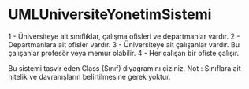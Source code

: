 # UMLUniversiteYonetimSistemi

1 - Üniversiteye ait sınıflıklar, çalışma ofisleri ve departmanlar vardır.
2 - Departmanlara ait ofisler vardır.
3 - Üniversiteye ait çalışanlar vardır. Bu çalışanlar profesör veya memur olabilir.
4 - Her çalışan bir ofiste çalışır.

Bu sistemi tasvir eden Class (Sınıf) diyagramını çiziniz.
Not : Sınıflara ait nitelik ve davranışların belirtilmesine gerek yoktur.
